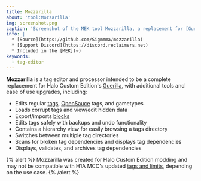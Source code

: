 ```yaml
---
title: Mozzarilla
about: 'tool:Mozzarilla'
img: screenshot.png
caption: 'Screenshot of the MEK tool Mozzarilla, a replacement for [Guerilla](~h1a-guerilla)'
info: |
  * [Source](https://github.com/Sigmmma/mozzarilla)
  * [Support Discord](https://discord.reclaimers.net)
  * Included in the [MEK](~)
keywords:
  - tag-editor
---
```

**Mozzarilla** is a tag editor and processor intended to be a complete replacement for Halo Custom Edition's [Guerilla](~h1a-guerilla), with additional tools and ease of use upgrades, including:

* Edits regular [tags](~h1/tags), [OpenSauce](~) tags, and gametypes
* Loads corrupt tags and view/edit hidden data
* Export/imports [blocks](~h1/tags#blocks)
* Edits tags safely with backups and undo functionality
* Contains a hierarchy view for easily browsing a tags directory
* Switches between multiple tag directories
* Scans for broken tag dependencies and displays tag dependencies
* Displays, validates, and archives tag dependencies

{% alert %}
Mozzarilla was created for Halo Custom Edition modding and may not be compatible with H1A MCC's updated [tags and limits](~h1a-ek#tag-classes), depending on the use case.
{% /alert %}
